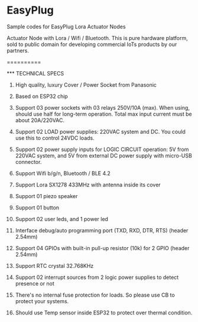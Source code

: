 # EasyPlug
Sample codes for EasyPlug Lora Actuator Nodes

Actuator Node with Lora / Wifi / Bluetooth. This is pure hardware platform, sold to public domain for developing commercial IoTs products by our partners.

==========

*** TECHNICAL SPECS

1. High quality, luxury Cover / Power Socket from Panasonic

2. Based on ESP32 chip

3. Support 03 power sockets with 03 relays 250V/10A (max). When using, should use half for long-term operation. Total max input current must be about 20A/220VAC.

4. Support 02 LOAD power supplies: 220VAC system and DC. You could use this to control 24VDC loads.

5. Support 02 power supply inputs for LOGIC CIRCUIT operation: 5V from 220VAC system, and 5V from external DC power supply with micro-USB connector.

6. Support Wifi b/g/n, Bluetooth / BLE 4.2

7. Support Lora SX1278 433MHz with antenna inside its cover

8. Support 01 piezo speaker 

9. Support 01 button

10. Support 02 user leds, and 1 power led

11. Interface debug/auto programming port (TXD, RXD, DTR, RTS) (header 2.54mm)

12. Support 04 GPIOs with built-in pull-up resistor (10k) for 2 GPIO (header 2.54mm)

13. Support RTC crystal 32.768KHz

14. Support 02 interrupt sources from 2 logic power supplies to detect presence or not

15. There's no internal fuse protection for loads. So please use CB to protect your systems.

16. Should use Temp sensor inside ESP32 to protect over thermal condition.
